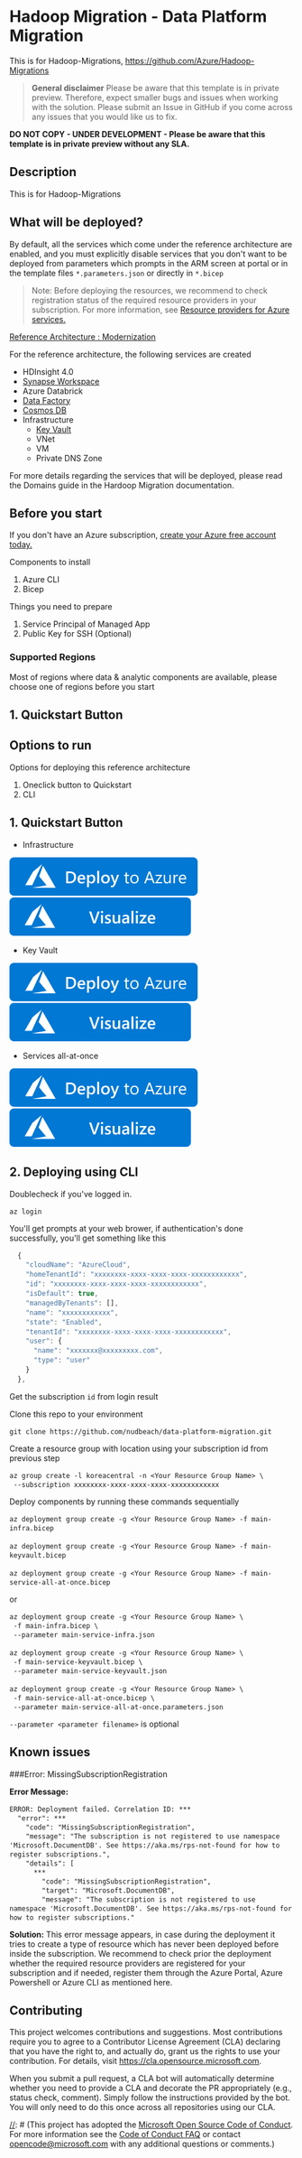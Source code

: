 # Hadoop Migration - Data Platform Migration
This is for Hadoop-Migrations, https://github.com/Azure/Hadoop-Migrations

> **General disclaimer** Please be aware that this template is in private preview. Therefore, expect smaller bugs and issues when working with the solution. Please submit an Issue in GitHub if you come across any issues that you would like us to fix.

[//]: # (**DO NOT COPY - UNDER DEVELOPMENT - MS INTERNAL ONLY - Please be aware that this template is in private preview without any SLA.**)
**DO NOT COPY - UNDER DEVELOPMENT - Please be aware that this template is in private preview without any SLA.**

## Description
This is for Hadoop-Migrations

## What will be deployed?

By default, all the services which come under the reference architecture are enabled, and you must explicitly disable services that you don't want to be deployed from parameters which prompts in the ARM screen at portal or in the template files  `*.parameters.json` or directly in `*.bicep` 

> Note: Before deploying the resources, we recommend to check registration status of the required resource providers in your subscription. For more information, see [Resource providers for Azure services.](https://docs.microsoft.com/azure/azure-resource-manager/management/resource-providers-and-types)


[Reference Architecture : Modernization](images/end_State_architecture_Modernize.png)

For the reference architecture, the following services are created

- HDInsight 4.0 
- [Synapse Workspace](https://docs.microsoft.com/azure/synapse-analytics/)
- Azure Databrick
- [Data Factory](https://docs.microsoft.com/azure/data-factory/)
- [Cosmos DB](https://docs.microsoft.com/azure/cosmos-db/introduction)
- Infrastructure
  * [Key Vault](https://docs.microsoft.com/azure/key-vault/general)
  * VNet
  * VM
  * Private DNS Zone

For more details regarding the services that will be deployed, please read the Domains guide in the Hardoop Migration documentation.

## Before you start 

If you don't have an Azure subscription, [create your Azure free account today.](https://azure.microsoft.com/free/)

Components to install

1. Azure CLI
2. Bicep

Things you need to prepare 

1. Service Principal of Managed App
2. Public Key for SSH (Optional)

### Supported Regions

Most of regions where data & analytic components are available, please choose one of regions before you start

## 1. Quickstart Button


## Options to run

Options for deploying this reference architecture

1. Oneclick button to Quickstart
2. CLI

[//]: # (2. Github Action 3. Azure DevOps Action)

## 1. Quickstart Button

- Infrastructure

[![Deploy To Azure](images/deploytoazure.svg?sanitize=true)](https://portal.azure.com/#create/Microsoft.Template/uri/https%3A%2F%2Fraw.githubusercontent.com%2Fnudbeach%2Fdata-platform-migration%2Fmain%2Fbuild%2Fmain-infra.json) 
[![Visualize](images/visualizebutton.svg?sanitize=true)](http://armviz.io/#/?load=https%3A%2F%2Fraw.githubusercontent.com%2Fnudbeach%2Fdata-platform-migration%2Fmain%2Fbuild%2Fmain-infra.json)

- Key Vault

[![Deploy To Azure](images/deploytoazure.svg?sanitize=true)](https://portal.azure.com/#create/Microsoft.Template/uri/https%3A%2F%2Fraw.githubusercontent.com%2Fnudbeach%2Fdata-platform-migration%2Fmain%2Fbuild%2Fmain-keyvault.json) 
[![Visualize](images/visualizebutton.svg?sanitize=true)](http://armviz.io/#/?load=https%3A%2F%2Fraw.githubusercontent.com%2Fnudbeach%2Fdata-platform-migration%2Fmain%2Fbuild%2Fmain-keyvault.json)

- Services all-at-once

[![Deploy To Azure](images/deploytoazure.svg?sanitize=true)](https://portal.azure.com/#create/Microsoft.Template/uri/https%3A%2F%2Fraw.githubusercontent.com%2Fnudbeach%2Fdata-platform-migration%2Fmain%2Fbuild%2Fmain-service-all-at-once.json) 
[![Visualize](images/visualizebutton.svg?sanitize=true)](http://armviz.io/#/?load=https%3A%2F%2Fraw.githubusercontent.com%2Fnudbeach%2Fdata-platform-migration%2Fmain%2Fbuild%2Fmain-service-all-at-once.json)

[//]: # (## 2. Github Action, ## 3. Azure DevOps Action)

## 2. Deploying using CLI

Doublecheck if you've logged in. 

```command
az login
```

You'll get prompts at your web brower, if authentication's done successfully, you'll get something like this

```javascript
  {
    "cloudName": "AzureCloud",
    "homeTenantId": "xxxxxxxx-xxxx-xxxx-xxxx-xxxxxxxxxxxx",
    "id": "xxxxxxxx-xxxx-xxxx-xxxx-xxxxxxxxxxxx",
    "isDefault": true,
    "managedByTenants": [],
    "name": "xxxxxxxxxxxx",
    "state": "Enabled",
    "tenantId": "xxxxxxxx-xxxx-xxxx-xxxx-xxxxxxxxxxxx",
    "user": {
      "name": "xxxxxxx@xxxxxxxxx.com",
      "type": "user"
    }
  },
```

Get the subscription `id` from login result

Clone this repo to your environment

```command
git clone https://github.com/nudbeach/data-platform-migration.git
```

Create a resource group with location using your subscription id from previous step

```command
az group create -l koreacentral -n <Your Resource Group Name> \
 --subscription xxxxxxxx-xxxx-xxxx-xxxx-xxxxxxxxxxxx
```
Deploy components by running these commands sequentially

```command
az deployment group create -g <Your Resource Group Name> -f main-infra.bicep

az deployment group create -g <Your Resource Group Name> -f main-keyvault.bicep

az deployment group create -g <Your Resource Group Name> -f main-service-all-at-once.bicep
```

or 

```command
az deployment group create -g <Your Resource Group Name> \
 -f main-infra.bicep \
 --parameter main-service-infra.json

az deployment group create -g <Your Resource Group Name> \
 -f main-service-keyvault.bicep \
 --parameter main-service-keyvault.json

az deployment group create -g <Your Resource Group Name> \
 -f main-service-all-at-once.bicep \
 --parameter main-service-all-at-once.parameters.json
```

`--parameter <parameter filename>` is optional

## Known issues

###Error: MissingSubscriptionRegistration

**Error Message:**
```text
ERROR: Deployment failed. Correlation ID: ***
  "error": ***
    "code": "MissingSubscriptionRegistration",
    "message": "The subscription is not registered to use namespace 'Microsoft.DocumentDB'. See https://aka.ms/rps-not-found for how to register subscriptions.",
    "details": [
      ***
        "code": "MissingSubscriptionRegistration",
        "target": "Microsoft.DocumentDB",
        "message": "The subscription is not registered to use namespace 'Microsoft.DocumentDB'. See https://aka.ms/rps-not-found for how to register subscriptions."

```

**Solution:**
This error message appears, in case during the deployment it tries to create a type of resource which has never been deployed before inside the subscription. We recommend to check prior the deployment whether the required resource providers are registered for your subscription and if needed, register them through the Azure Portal, Azure Powershell or Azure CLI as mentioned here.


## Contributing

This project welcomes contributions and suggestions. Most contributions require you to agree to a Contributor License Agreement (CLA) declaring that you have the right to, and actually do, grant us the rights to use your contribution. For details, visit <https://cla.opensource.microsoft.com>.

When you submit a pull request, a CLA bot will automatically determine whether you need to provide a CLA and decorate the PR appropriately (e.g., status check, comment). Simply follow the instructions provided by the bot. You will only need to do this once across all repositories using our CLA.

[//]: # (This project has adopted the [Microsoft Open Source Code of Conduct](https://opensource.microsoft.com/codeofconduct/). For more information see the [Code of Conduct FAQ](https://opensource.microsoft.com/codeofconduct/faq/) or contact [opencode@microsoft.com](mailto:opencode@microsoft.com) with any additional questions or comments.)